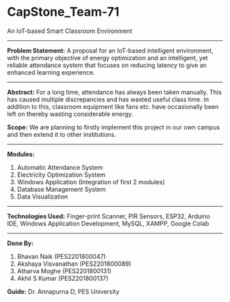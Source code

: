 # CapStone_Team-71
An IoT-based Smart Classroom Environment

------------------------------------------------------------------------------------------------------------------
**Problem Statement:** 
A proposal for an IoT-based intelligent environment, with the primary objective of energy optimization and an intelligent, yet reliable attendance system that focuses on reducing latency to give an enhanced learning experience.

------------------------------------------------------------------------------------------------------------------
**Abstract:**
For a long time, attendance has always been taken manually. This has caused multiple discrepancies and has wasted useful class time.
In addition to this, classroom equipment like fans etc. have occasionally been left on thereby wasting considerable energy.

**Scope:**
We are planning to firstly implement this project in our own campus and then extend it to other institutions.

------------------------------------------------------------------------------------------------------------------
**Modules:**
1. Automatic Attendance System
2. Electricity Optimization System
3. Windows Application (Integration of first 2 modules)
4. Database Management System
5. Data Visualization

------------------------------------------------------------------------------------------------------------------
**Technologies Used:** Finger-print Scanner, PIR Sensors, ESP32, Arduino IDE, Windows Application Development, MySQL, XAMPP, Google Colab

------------------------------------------------------------------------------------------------------------------
**Done By:**
1. Bhavan Naik (PES2201800047)
2. Akshaya Visvanathan (PES2201800089)
3. Atharva Moghe (PES2201800131)
4. Akhil S Kumar (PES2201800137)

**Guide:** Dr. Annapurna D, PES University
